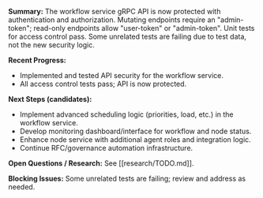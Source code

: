 **Summary:**
The workflow service gRPC API is now protected with authentication and authorization. Mutating endpoints require an "admin-token"; read-only endpoints allow "user-token" or "admin-token". Unit tests for access control pass. Some unrelated tests are failing due to test data, not the new security logic.

**Recent Progress:**
- Implemented and tested API security for the workflow service.
- All access control tests pass; API is now protected.

**Next Steps (candidates):**
- Implement advanced scheduling logic (priorities, load, etc.) in the workflow service.
- Develop monitoring dashboard/interface for workflow and node status.
- Enhance node service with additional agent roles and integration logic.
- Continue RFC/governance automation infrastructure.

**Open Questions / Research:** See [[research/TODO.md]].

**Blocking Issues:** Some unrelated tests are failing; review and address as needed.